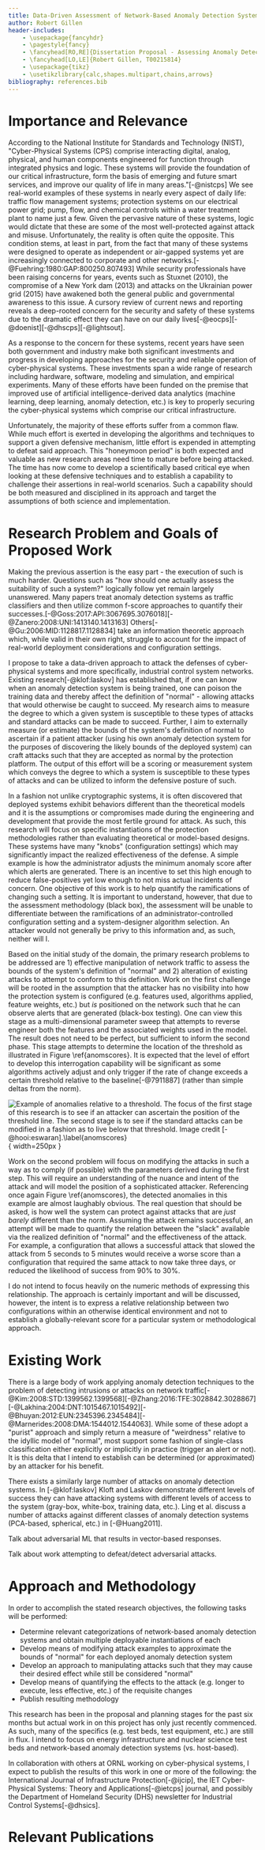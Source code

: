 ```yaml
---
title: Data-Driven Assessment of Network-Based Anomaly Detection Systems Protecting Cyber-Physical Systems 
author: Robert Gillen
header-includes:
    - \usepackage{fancyhdr}
    - \pagestyle{fancy}
    - \fancyhead[RO,RE]{Dissertation Proposal - Assessing Anomaly Detection Systems}
    - \fancyhead[LO,LE]{Robert Gillen, T00215814}
    - \usepackage{tikz}
    - \usetikzlibrary{calc,shapes.multipart,chains,arrows}
bibliography: references.bib
---
```


# Importance and Relevance

According to the National Institute for Standards and Technology (NIST), "Cyber-Physical Systems (CPS) comprise interacting digital, analog, physical, and human components engineered for function through integrated physics and logic. These systems will provide the foundation of our critical infrastructure, form the basis of emerging and future smart services, and improve our quality of life in many areas."[-@nistcps] We see real-world examples of these systems in nearly every aspect of daily life: traffic flow management systems; protection systems on our electrical power grid; pump, flow, and chemical controls within a water treatment plant to name just a few. Given the pervasive nature of these systems, logic would dictate that these are some of the most well-protected against attack and misuse. Unfortunately, the reality is often quite the opposite. This condition stems, at least in part, from the fact that many of these systems were designed to operate as independent or air-gapped systems yet are increasingly connected to corporate and other networks.[-@Fuehring:1980:GAP:800250.807493] While security professionals have been raising concerns for years, events such as Stuxnet (2010), the compromise of a New York dam (2013) and attacks on the Ukrainian power grid (2015) have awakened both the general public and governmental awareness to this issue. A cursory review of current news and reporting reveals a deep-rooted concern for the security and safety of these systems due to the dramatic effect they can have on our daily lives[-@eocps][-@doenist][-@dhscps][-@lightsout].

As a response to the concern for these systems, recent years have seen both government and industry make both significant investments and progress in developing approaches for the security and reliable operation of cyber-physical systems. These investments span a wide range of research including hardware, software, modeling and simulation, and empirical experiments. Many of these efforts have been funded on the premise that improved use of artificial intelligence-derived data analytics (machine learning, deep learning, anomaly detection, etc.) is key to properly securing the cyber-physical systems which comprise our critical infrastructure.

Unfortunately, the majority of these efforts suffer from a common flaw. While much effort is exerted in developing the algorithms and techniques to support a given defensive mechanism, little effort is expended in attempting to defeat said approach. This "honeymoon period" is both expected and valuable as new research areas need time to mature before being attacked. The time has now come to develop a scientifically based critical eye when looking at these defensive techniques and to establish a capability to challenge their assertions in real-world scenarios. Such a capability should be both measured and disciplined in its approach and target the assumptions of both science and implementation.

# Research Problem and Goals of Proposed Work

Making the previous assertion is the easy part - the execution of such is much harder. Questions such as "how should one actually assess the suitability of such a system?" logically follow yet remain largely unanswered. Many papers treat anomaly detection systems as traffic classifiers and then utilize common f-score approaches to quantify their successes.[-@Goss:2017:API:3067695.3076018][-@Zanero:2008:UNI:1413140.1413163] Others[-@Gu:2006:MID:1128817.1128834] take an information theoretic approach which, while valid in their own right, struggle to account for the impact of real-world deployment considerations and configuration settings.

I propose to take a data-driven approach to attack the defenses of cyber-physical systems and more specifically, industrial control system networks. Existing research[-@klof:laskov] has established that, if one can know when an anomaly detection system is being trained, one can poison the training data and thereby affect the definition of "normal" - allowing attacks that would otherwise be caught to succeed. My research aims to measure the degree to which a given system is susceptible to these types of attacks and standard attacks can be made to succeed. Further, I aim to externally measure (or estimate) the bounds of the system's definition of normal to ascertain if a patient attacker (using his own anomaly detection system for the purposes of discovering the likely bounds of the deployed system) can craft attacks such that they are accepted as normal by the protection platform. The output of this effort will be a scoring or measurement system which conveys the degree to which a system is susceptible to these types of attacks and can be utilized to inform the defensive posture of such.

In a fashion not unlike cryptographic systems, it is often discovered that deployed systems exhibit behaviors different than the theoretical models and it is the assumptions or compromises made during the engineering and development that provide the most fertile ground for attack. As such, this research will focus on specific instantiations of the protection methodologies rather than evaluating theoretical or model-based designs. These systems have many "knobs" (configuration settings) which may significantly impact the realized effectiveness of the defense. A simple example is how the administrator adjusts the minimum anomaly score after which alerts are generated. There is an incentive to set this high enough to reduce false-positives yet low enough to not miss actual incidents of concern. One objective of this work is to help quantify the ramifications of changing such a setting. It is important to understand, however, that due to the assessment methodology (black box), the assessment will be unable to differentiate between the ramifications of an administrator-controlled configuration setting and a system-designer algorithm selection. An attacker would not generally be privy to this information and, as such, neither will I.

Based on the initial study of the domain, the primary research problems to be addressed are 1) effective manipulation of network traffic to assess the bounds of the system's definition of "normal" and 2) alteration of existing attacks to attempt to conform to this definition. Work on the first challenge will be rooted in the assumption that the attacker has no visibility into how the protection system is configured (e.g. features used, algorithms applied, feature weights, etc.) but _is_ positioned on the network such that he can observe alerts that are generated (black-box testing). One can view this stage as a multi-dimensional parameter sweep that attempts to reverse engineer both the features and the associated weights used in the model. The result does not need to be perfect, but sufficient to inform the second phase. This stage attempts to determine the location of the threshold as illustrated in Figure \ref{anomscores}. It is expected that the level of effort to develop this interrogation capability will be significant as some algorithms actively adjust and only trigger if the rate of change exceeds a certain threshold relative to the baseline[-@7911887] (rather than simple deltas from the norm). 

![Example of anomalies relative to a threshold. The focus of the first stage of this research is to see if an attacker can ascertain the position of the threshold line. The second stage is to see if the standard attacks can be modified in a fashion as to live below that threshold. Image credit [-@hooi:eswaran].\label{anomscores}](anomaly_scores.png){ width=250px }

Work on the second problem will focus on modifying the attacks in such a way as to comply (if possible) with the parameters derived during the first step. This will require an understanding of the nuance and intent of the attack and will model the position of a sophisticated attacker. Referencing once again Figure \ref{anomscores}, the detected anomalies in this example are almost laughably obvious. The real question that should be asked, is how well the system can protect against attacks that are _just barely_ different than the norm. Assuming the attack remains successful, an attempt will be made to quantify the relation between the "slack" available via the realized definition of "normal" and the effectiveness of the attack. For example, a configuration that allows a successful attack that slowed the attack from 5 seconds to 5 minutes would receive a worse score than a configuration that required the same attack to now take three days, or reduced the likelihood of success from 90% to 30%.

I do not intend to focus heavily on the numeric methods of expressing this relationship. The approach is certainly important and will be discussed, however, the intent is to express a relative relationship between two configurations within an otherwise identical environment and not to establish a globally-relevant score for a particular system or methodological approach.

# Existing Work

There is a large body of work applying anomaly detection techniques to the problem of detecting intrusions or attacks on network traffic[-@Kim:2008:STD:1399562.1399568][-@Zhang:2016:TFE:3028842.3028867][-@Lakhina:2004:DNT:1015467.1015492][-@Bhuyan:2012:EUN:2345396.2345484][-@Marnerides:2008:DMA:1544012.1544063]. While some of these adopt a "purist" approach and simply return a measure of "weirdness" relative to the idyllic model of "normal", most support some fashion of single-class classification either explicitly or implicitly in practice (trigger an alert or not). It is this delta that I intend to establish can be determined (or approximated) by an attacker for his benefit.

There exists a similarly large number of attacks on anomaly detection systems. In [-@klof:laskov] Kloft and Laskov demonstrate different levels of success they can have attacking systems with different levels of access to the system (gray-box, white-box, training data, etc.). Ling et al. discuss a number of attacks against different classes of anomaly detection systems (PCA-based, spherical, etc.) in [-@Huang2011].

Talk about adversarial ML that results in vector-based responses.

Talk about work attempting to defeat/detect adversarial attacks.



# Approach and Methodology

In order to accomplish the stated research objectives, the following tasks will be performed:

- Determine relevant categorizations of network-based anomaly detection systems and obtain multiple deployable instantiations of each
- Develop means of modifying attack examples to approximate the bounds of "normal" for each deployed anomaly detection system
- Develop an approach to manipulating attacks such that they may cause their desired effect while still be considered "normal"
- Develop means of quantifying the effects to the attack (e.g. longer to execute, less effective, etc.) of the requisite changes
- Publish resulting methodology

This research has been in the proposal and planning stages for the past six months but actual work in on this project has only just recently commenced. As such, many of the specifics (e.g. test beds, test equipment, etc.) are still in flux. I intend to focus on energy infrastructure and nuclear science test beds and network-based anomaly detection systems (vs. host-based).

In collaboration with others at ORNL working on cyber-physical systems, I expect to publish the results of this work in one or more of the following: the International Journal of Infrastructure Protection[-@ijcip], the IET Cyber-Physical Systems: Theory and Applications[-@ietcps] journal, and possibly the Department of Homeland Security (DHS) newsletter for Industrial Control Systems[-@dhsics].

# Relevant Publications
